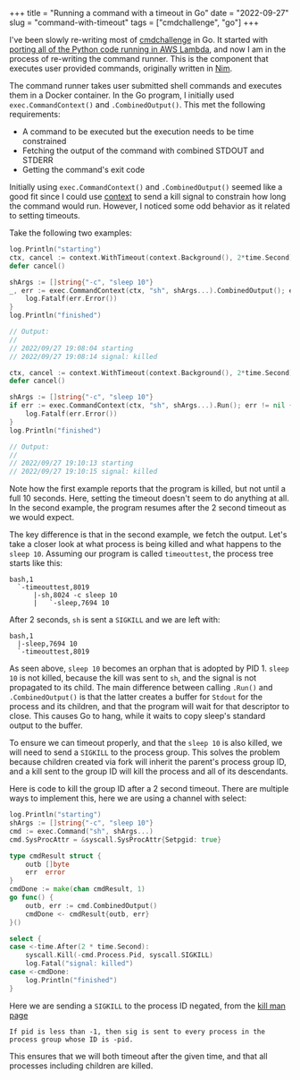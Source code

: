 +++
title = "Running a command with a timeout in Go"
date = "2022-09-27"
slug = "command-with-timeout"
tags = ["cmdchallenge", "go"]
+++

I've been slowly re-writing most of [cmdchallenge](https://cmdchallenge.com) in Go.
It started with [porting all of the Python code running in AWS Lambda](/posts/from-serverless-to-server/), and now I am in the process of re-writing the command runner.
This is the component that executes user provided commands, originally written in [Nim](https://nim-lang.org/).

The command runner takes user submitted shell commands and executes them in a Docker container.
In the Go program, I initially used `exec.CommandContext()` and `.CombinedOutput()`.
This met the following requirements:

- A command to be executed but the execution needs to be time constrained
- Fetching the output of the command with combined STDOUT and STDERR
- Getting the command's exit code

Initially using `exec.CommandContext()` and `.CombinedOutput()` seemed like a good fit since I could use [context](https://pkg.go.dev/context) to send a kill signal to constrain how long the command would run.
However, I noticed some odd behavior as it related to setting timeouts.

Take the following two examples:

```go
log.Println("starting")
ctx, cancel := context.WithTimeout(context.Background(), 2*time.Second)
defer cancel()

shArgs := []string{"-c", "sleep 10"}
_, err := exec.CommandContext(ctx, "sh", shArgs...).CombinedOutput(); err != nil {
    log.Fatalf(err.Error())
}
log.Println("finished")

// Output:
//
// 2022/09/27 19:08:04 starting
// 2022/09/27 19:08:14 signal: killed
```

```go
ctx, cancel := context.WithTimeout(context.Background(), 2*time.Second)
defer cancel()

shArgs := []string{"-c", "sleep 10"}
if err := exec.CommandContext(ctx, "sh", shArgs...).Run(); err != nil {
    log.Fatalf(err.Error())
}
log.Println("finished")

// Output:
//
// 2022/09/27 19:10:13 starting
// 2022/09/27 19:10:15 signal: killed
```

Note how the first example reports that the program is killed, but not until a full 10 seconds.
Here, setting the timeout doesn't seem to do anything at all.
In the second example, the program resumes after the 2 second timeout as we would expect.

The key difference is that in the second example, we fetch the output.
Let's take a closer look at what process is being killed and what happens to the `sleep 10`.
Assuming our program is called `timeouttest`, the process tree starts like this:

```
bash,1
  `-timeouttest,8019
      |-sh,8024 -c sleep 10
      |   `-sleep,7694 10
```

After 2 seconds, `sh` is sent a `SIGKILL` and we are left with:

```
bash,1
  |-sleep,7694 10
  `-timeouttest,8019
```

As seen above, `sleep 10` becomes an orphan that is adopted by PID 1.
`sleep 10` is not killed, because the kill was sent to `sh`, and the signal is not propagated to its child.
The main difference between calling `.Run()` and `.CombinedOutput()` is that the latter creates a buffer for `Stdout` for the process and its children, and that the program will wait for that descriptor to close.
This causes Go to hang, while it waits to copy sleep's standard output to the buffer.

To ensure we can timeout properly, and that the `sleep 10` is also killed, we will need to send a `SIGKILL` to the process group.
This solves the problem because children created via fork will inherit the parent's process group ID, and a kill sent to the group ID will kill the process and all of its descendants.

Here is code to kill the group ID after a 2 second timeout. There are multiple ways to implement this, here we are using a channel with select:

```go
log.Println("starting")
shArgs := []string{"-c", "sleep 10"}
cmd := exec.Command("sh", shArgs...)
cmd.SysProcAttr = &syscall.SysProcAttr{Setpgid: true}

type cmdResult struct {
    outb []byte
    err  error
}
cmdDone := make(chan cmdResult, 1)
go func() {
    outb, err := cmd.CombinedOutput()
    cmdDone <- cmdResult{outb, err}
}()

select {
case <-time.After(2 * time.Second):
    syscall.Kill(-cmd.Process.Pid, syscall.SIGKILL)
    log.Fatal("signal: killed")
case <-cmdDone:
    log.Println("finished")
}
```

Here we are sending a `SIGKILL` to the process ID negated, from the [kill man page](https://man7.org/linux/man-pages/man2/kill.2.html)

```
If pid is less than -1, then sig is sent to every process in the
process group whose ID is -pid.
```

This ensures that we will both timeout after the given time, and that all processes including children are killed.
